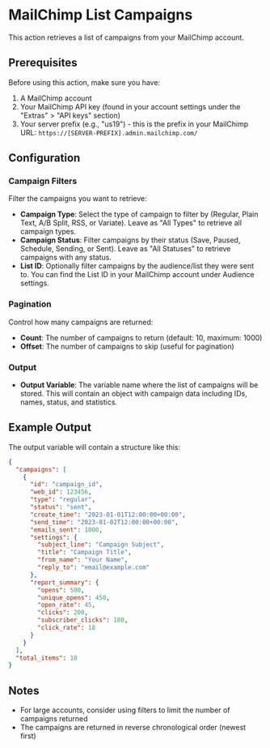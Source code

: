 # MailChimp List Campaigns

This action retrieves a list of campaigns from your MailChimp account.

## Prerequisites

Before using this action, make sure you have:

1. A MailChimp account
2. Your MailChimp API key (found in your account settings under the "Extras" > "API keys" section)
3. Your server prefix (e.g., "us19") - this is the prefix in your MailChimp URL: `https://[SERVER-PREFIX].admin.mailchimp.com/`

## Configuration

### Campaign Filters

Filter the campaigns you want to retrieve:

- **Campaign Type**: Select the type of campaign to filter by (Regular, Plain Text, A/B Split, RSS, or Variate). Leave as "All Types" to retrieve all campaign types.
- **Campaign Status**: Filter campaigns by their status (Save, Paused, Schedule, Sending, or Sent). Leave as "All Statuses" to retrieve campaigns with any status.
- **List ID**: Optionally filter campaigns by the audience/list they were sent to. You can find the List ID in your MailChimp account under Audience settings.

### Pagination

Control how many campaigns are returned:

- **Count**: The number of campaigns to return (default: 10, maximum: 1000)
- **Offset**: The number of campaigns to skip (useful for pagination)

### Output

- **Output Variable**: The variable name where the list of campaigns will be stored. This will contain an object with campaign data including IDs, names, status, and statistics.

## Example Output

The output variable will contain a structure like this:

```json
{
  "campaigns": [
    {
      "id": "campaign_id",
      "web_id": 123456,
      "type": "regular",
      "status": "sent",
      "create_time": "2023-01-01T12:00:00+00:00",
      "send_time": "2023-01-02T12:00:00+00:00",
      "emails_sent": 1000,
      "settings": {
        "subject_line": "Campaign Subject",
        "title": "Campaign Title",
        "from_name": "Your Name",
        "reply_to": "email@example.com"
      },
      "report_summary": {
        "opens": 500,
        "unique_opens": 450,
        "open_rate": 45,
        "clicks": 200,
        "subscriber_clicks": 180,
        "click_rate": 18
      }
    }
  ],
  "total_items": 10
}
```

## Notes

- For large accounts, consider using filters to limit the number of campaigns returned
- The campaigns are returned in reverse chronological order (newest first)